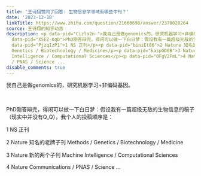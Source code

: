 ```yaml
---
title: '王诗翔赞同了回答: 生物信息学领域有哪些牛刊？'
date: '2023-12-18'
linkTitle: https://www.zhihu.com/question/21660698/answer/2370020264
source: 王诗翔的知乎动态
description: <p data-pid="Cizla2n-">我自己是做genomics的，研究机器学习+非编码基因。</p><p class="ztext-empty-paragraph"><br></p><p
  data-pid="X5EZ-KqD">PhD刚答辩完，得闲可以做一下白日梦：假设我有一篇超级无敌的生物信息的稿子（现实中并没有Q_Q），我个人的投稿顺序是：</p><p
  data-pid="PjzqIzP1">1 NS 正刊</p><p data-pid="biniEt86">2 Nature 知名的老牌子刊 Methods /
  Genetics / Biotechnology / Medicine</p><p data-pid="kaspGD0B">3 Nature 新的两个子刊 Machine
  Intelligence / Computational Sciences</p><p data-pid="OFgV2FmL">4 Nature Communications
  / PNAS / Science ...
disable_comments: true
---
```

<p data-pid="Cizla2n-">我自己是做genomics的，研究机器学习+非编码基因。</p><p class="ztext-empty-paragraph"><br></p><p data-pid="X5EZ-KqD">PhD刚答辩完，得闲可以做一下白日梦：假设我有一篇超级无敌的生物信息的稿子（现实中并没有Q_Q），我个人的投稿顺序是：</p><p data-pid="PjzqIzP1">1 NS 正刊</p><p data-pid="biniEt86">2 Nature 知名的老牌子刊 Methods / Genetics / Biotechnology / Medicine</p><p data-pid="kaspGD0B">3 Nature 新的两个子刊 Machine Intelligence / Computational Sciences</p><p data-pid="OFgV2FmL">4 Nature Communications / PNAS / Science ...